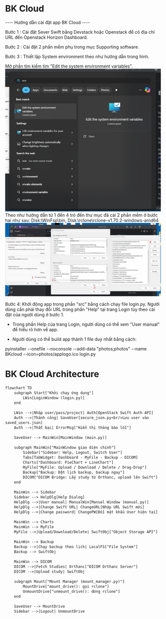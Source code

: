 # BK Cloud
---- Hướng dẫn cài đặt app BK Cloud ----

Bước 1 : Cài đặt Sever Swift bằng Devstack hoặc Openstack để có địa chỉ URL đến Openstack Horizon Dashboard.

Bước 2 : Cài đặt 2 phần mềm phụ trong mục Supporting software.

Bước 3 : Thiết lập System environment theo như hướng dẫn trong hình.

Mở phần tìm kiếm tìm "Edit the system environment variables".
![instruc1.png](src/photos/instruc1.png)
Theo như hướng dẫn từ 1 đến 4 trỏ đến thư mục đã cài 2 phần mềm ở bước hai như sau: Disk:\WinFsp\bin, Disk:\rclone\rclone-v1.70.2-windows-amd64
![instruc2.png](src/photos/instruc2.png)

Bước 4: Khởi động app trong phần "src" bằng cách chạy file login.py. Người dùng cần phải thay đổi URL trong phần "Help" tại trang Login tùy theo cài đặt của người dùng ở bước 1.

* Trong phần Help của trang Login, người dùng có thể xem "User manual" để hiểu rõ hơn về app.

* Người dùng có thể build app thành 1 file duy nhất bằng cách:

pyinstaller --onefile --noconsole --add-data "photos;photos" --name BKcloud --icon=photos/applogo.ico login.py

# BK Cloud Architecture

```mermaid
flowchart TD
    subgraph Start["Khởi chạy ứng dụng"]
        LWin[LoginWindow (login.py)]
    end

    LWin -->|Nhập user/pass/project| Auth[OpenStack Swift Auth API]
    Auth -->|Thành công| SaveUser[secure_json.py<br/>Lưu user vào saved_users.json]
    Auth -->|Thất bại| ErrorMsg["Hiển thị thông báo lỗi"]

    SaveUser --> MainWin[MainWindow (main.py)]

    subgraph MainWin["MainWindow giao diện chính"]
        Sidebar["Sidebar: Help, Logout, Switch User"]
        Tabs[TabWidget: Dashboard - MyFile - Backup - DICOM]
        Charts["Dashboard: PieChart + LineChart"]
        MyFile["MyFile: Upload / Download / Delete / Drag-Drop"]
        Backup["Backup: Đặt lịch backup, backup ngay"]
        DICOM["DICOM Bridge: Lấy study từ Orthanc, upload lên Swift"]
    end

    MainWin --> Sidebar
    Sidebar --> HelpDlg[Help Dialog]
    HelpDlg -->|User manual| ManualWin[Manual Window (manual.py)]
    HelpDlg -->|Change Swift URL| ChangeURL[Nhập URL Swift mới]
    HelpDlg -->|Change password| ChangePW[Đổi mật khẩu User hiện tại]

    MainWin --> Charts
    MainWin --> MyFile
    MyFile -->|Upload/Download/Delete| SwiftObj["Object Storage API"]

    MainWin --> Backup
    Backup -->|Chạy backup theo lịch| LocalFS["File System"]
    Backup --> SwiftObj

    MainWin --> DICOM
    DICOM -->|Fetch Studies| Orthanc["DICOM Orthanc Server"]
    DICOM -->|Upload study| SwiftObj

    subgraph Mount["Mount Manager (mount_manager.py)"]
        MountDrive["mount_drive(): gọi rclone"]
        UnmountDrive["unmount_drive(): dừng rclone"]
    end

    SaveUser --> MountDrive
    Sidebar -->|Logout| UnmountDrive

